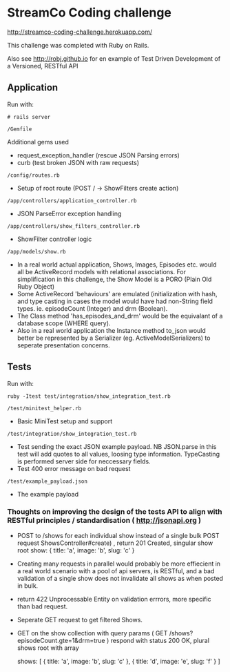 # StreamCo Coding challenge

http://streamco-coding-challenge.herokuapp.com/

This challenge was completed with Ruby on Rails.

Also see http://robj.github.io for en example of Test Driven Development of a Versioned, RESTful API


## Application

Run with:

`# rails server`


`/Gemfile`

Additional gems used

- request_exception_handler (rescue JSON Parsing errors)
- curb (test broken JSON with raw requests)



`/config/routes.rb`

- Setup of root route (POST / -> ShowFilters create action)


`/app/controllers/application_controller.rb`

- JSON ParseError exception handling


`/app/controllers/show_filters_controller.rb`

- ShowFilter controller logic


`/app/models/show.rb`

- In a real world actual application, Shows, Images, Episodes etc. would all be ActiveRecord models with relational associations. For simplification in this challenge, the Show Model is a PORO (Plain Old Ruby Object)
- Some ActiveRecord 'behaviours' are emulated (initialization with hash, and type casting in cases the model would have had non-String field types. ie. episodeCount (Integer) and drm (Boolean).
- The Class method 'has_episodes_and_drm' would be the equivalant of a database scope (WHERE query).
- Also in a real world application the Instance method to_json would better be represented by a Serializer (eg. ActiveModelSerializers) to seperate presentation concerns.


## Tests

Run with:

` ruby -Itest test/integration/show_integration_test.rb `




`/test/minitest_helper.rb`

- Basic MiniTest setup and support

`/test/integration/show_integration_test.rb`

- Test sending the exact JSON example payload. NB JSON.parse in this test will add quotes to all values, loosing type information. TypeCasting is performed server side for neccessary fields.
- Test 400 error message on bad request 

`/test/example_payload.json`

- The example payload


### Thoughts on improving the design of the tests API to align with RESTful principles / standardisation ( http://jsonapi.org )

- POST to /shows for each individual show instead of a single bulk POST request ShowsController#create) , return 201 Created, singular show root
   show: { title: 'a', image: 'b', slug: 'c' }
- Creating many requests in parallel would probably be more effiecient in a real world scenario with a pool of api servers, is RESTful, and a bad validation of a single show does not invalidate all shows as when posted in bulk.
- return 422 Unprocessable Entity on validation errrors, more specific than bad request.

- Seperate GET request to get filtered Shows.
- GET on the show collection with query params 
    ( GET /shows?episodeCount.gte=1&drm=true )
    respond with status 200 OK,  plural shows root with array

    shows: [ { title: 'a', image: 'b', slug: 'c' },
             { title: 'd', image: 'e', slug: 'f' } 
           ]



